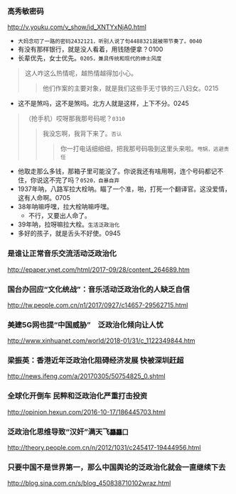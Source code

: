 ### 高秀敏密码
http://v.youku.com/v_show/id_XNTYxNjA0.html
- `大妈念叨了一路的密码2432121，听别人说了句4488321就被带节奏了。0040`
- 有没有那样银行，就是没人看着，用钱随便拿？0100
- 长辈优先，女士优先。`0205，兼具传统和现代的绅士风度`
>这人咋这么热情呢，越热情越得加小心。
>>他们作案的主要对象，就是我们这些手无寸铁的三八妇女。0215
- 这不是煞吗，这不是煞吗。北方人就是这样，上下不分。0245
>（抢手机）哎呀那我那号码呢？`0310`
>>我没忘啊，我背下来了。`否认`
>>>你一打电话细细细，把我那号码吸到这里头来啦。`甩锅，逃避责任`
- 他取走那么多钱，那箱子里可能没了。你说我还有啥用啊，连个号码都记不住，你说这不完了吗？`0520，自暴自弃`
- 1937年呐，八路军拉大栓呐。瞄了一个准，啪，打死一个翻译官。这没爱情，这有人命啊。0705
- 38年呐嘛呼嘿，拉大栓呐嘛呼嘿。
  - 不行，又要出人命了。
- 39年呐，拉呀嘛拉大栓。`生活泛政治化`
- 多好的孩子，就是舌头不好使。0945
### 是谁让正常音乐交流活动泛政治化
http://epaper.ynet.com/html/2017-09/28/content_264689.htm
### 国台办回应“文化统战”：音乐活动泛政治化的人缺乏自信
http://tw.people.com.cn/n1/2017/0927/c14657-29562715.html
### 美建5G网也提“中国威胁”　泛政治化倾向让人忧
http://www.xinhuanet.com/world/2018-01/31/c_1122349844.htm
### 梁振英：香港近年泛政治化阻碍经济发展 快被深圳赶超
http://news.ifeng.com/a/20170305/50754825_0.shtml
### 全球化开倒车 民粹和泛政治化严重打击投资
http://opinion.hexun.com/2016-10-17/186445703.html
### 泛政治化思维导致“汉奸”满天飞`龘龘囗`
http://theory.people.com.cn/n/2012/1031/c245417-19444956.html
### 只要中国不是世界第一，那么中国舆论的泛政治化就会一直继续下去
http://blog.sina.com.cn/s/blog_450838710102wraz.html